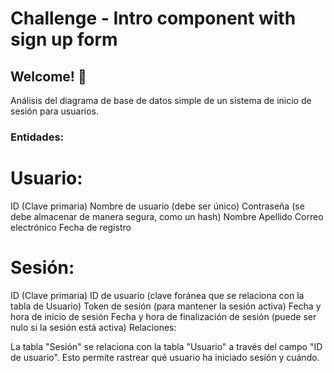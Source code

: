 # Challenge - Intro component with sign up form


## Welcome! 👋

Análisis del diagrama de base de datos simple de un sistema de inicio de sesión para usuarios.

### Entidades:

# Usuario:

ID (Clave primaria)
Nombre de usuario (debe ser único)
Contraseña (se debe almacenar de manera segura, como un hash)
Nombre
Apellido
Correo electrónico
Fecha de registro

# Sesión:

ID (Clave primaria)
ID de usuario (clave foránea que se relaciona con la tabla de Usuario)
Token de sesión (para mantener la sesión activa)
Fecha y hora de inicio de sesión
Fecha y hora de finalización de sesión (puede ser nulo si la sesión está activa)
Relaciones:

La tabla "Sesión" se relaciona con la tabla "Usuario" a través del campo "ID de usuario". Esto permite rastrear qué usuario ha iniciado sesión y cuándo.
